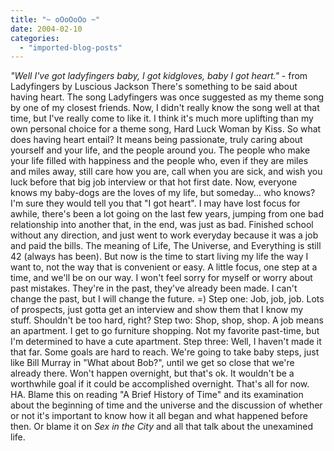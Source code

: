 ```yaml
---
title: "~ oOoOoOo ~"
date: 2004-02-10
categories: 
  - "imported-blog-posts"
---
```


_"Well I've got ladyfingers baby, I got kidgloves, baby I got heart."_ - from Ladyfingers by Luscious Jackson There's something to be said about having heart. The song Ladyfingers was once suggested as my theme song by one of my closest friends. Now, I didn't really know the song well at that time, but I've really come to like it. I think it's much more uplifting than my own personal choice for a theme song, Hard Luck Woman by Kiss. So what does having heart entail? It means being passionate, truly caring about yourself and your life, and the people around you. The people who make your life filled with happiness and the people who, even if they are miles and miles away, still care how you are, call when you are sick, and wish you luck before that big job interview or that hot first date. Now, everyone knows my baby-dogs are the loves of my life, but someday... who knows? I'm sure they would tell you that "I got heart". I may have lost focus for awhile, there's been a lot going on the last few years, jumping from one bad relationship into another that, in the end, was just as bad. Finished school without any direction, and just went to work everyday because it was a job and paid the bills. The meaning of Life, The Universe, and Everything is still 42 (always has been). But now is the time to start living my life the way I want to, not the way that is convenient or easy. A little focus, one step at a time, and we'll be on our way. I won't feel sorry for myself or worry about past mistakes. They're in the past, they've already been made. I can't change the past, but I will change the future. =) Step one: Job, job, job. Lots of prospects, just gotta get an interview and show them that I know my stuff. Shouldn't be too hard, right? Step two: Shop, shop, shop. A job means an apartment. I get to go furniture shopping. Not my favorite past-time, but I'm determined to have a cute apartment. Step three: Well, I haven't made it that far. Some goals are hard to reach. We're going to take baby steps, just like Bill Murray in "What about Bob?", until we get so close that we're already there. Won't happen overnight, but that's ok. It wouldn't be a worthwhile goal if it could be accomplished overnight. That's all for now. HA. Blame this on reading "A Brief History of Time" and its examination about the beginning of time and the universe and the discussion of whether or not it's important to know how it all began and what happened before then. Or blame it on _Sex in the City_ and all that talk about the unexamined life.
